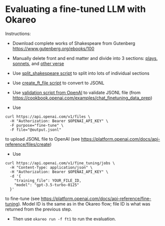Evaluating a fine-tuned LLM with Okareo
=======================================
Instructions:
* Download complete works of Shakespeare from Gutenberg https://www.gutenberg.org/ebooks/100
* Manually delete front and end matter and divide into 3 sections: [plays](plays.txt), [sonnets](sonnets.txt), and [other verse](verse.txt)
* Use [split_shakespeare script](split_shakespeare.py) to split into lots of individual sections
* Use [create_ft_file script](validation/create_ft_file.py) to convert to JSONL
* Use [validation script from OpenAI](finetuning/validation.py) to validate JSONL file (from https://cookbook.openai.com/examples/chat_finetuning_data_prep)


* Use
```
curl https://api.openai.com/v1/files \
  -H "Authorization: Bearer $OPENAI_API_KEY" \
  -F purpose="fine-tune" \
  -F file="@output.jsonl"
```
to upload JSONL file to OpenAI (see https://platform.openai.com/docs/api-reference/files/create)

* Use
```
curl https://api.openai.com/v1/fine_tuning/jobs \
  -H "Content-Type: application/json" \
  -H "Authorization: Bearer $OPENAI_API_KEY" \
  -d '{
    "training_file": YOUR_FILE_ID,
    "model": "gpt-3.5-turbo-0125"
  }'
```
to fine-tune (see https://platform.openai.com/docs/api-reference/fine-tuning). Model ID is the same as in the Okareo flow; file ID is what was returned from the previous step.

* Then use `okareo run -f ft1` to run the evaluation.
